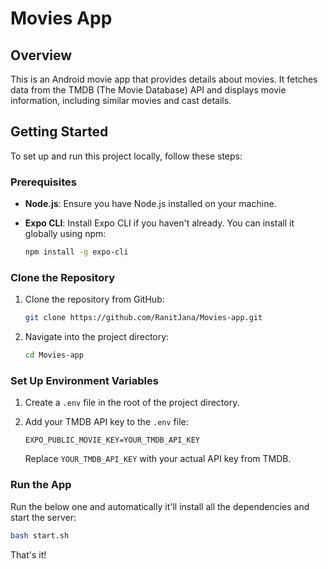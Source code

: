 # Movies App

## Overview

This is an Android movie app that provides details about movies. It fetches data from the TMDB (The Movie Database) API and displays movie information, including similar movies and cast details.

## Getting Started

To set up and run this project locally, follow these steps:

### Prerequisites

- **Node.js**: Ensure you have Node.js installed on your machine.
- **Expo CLI**: Install Expo CLI if you haven't already. You can install it globally using npm:

  ```bash
  npm install -g expo-cli
  ```

### Clone the Repository

1. Clone the repository from GitHub:

   ```bash
   git clone https://github.com/RanitJana/Movies-app.git
   ```

2. Navigate into the project directory:

   ```bash
   cd Movies-app
   ```

### Set Up Environment Variables

1. Create a `.env` file in the root of the project directory.

2. Add your TMDB API key to the `.env` file:

   ```env
   EXPO_PUBLIC_MOVIE_KEY=YOUR_TMDB_API_KEY
   ```

   Replace `YOUR_TMDB_API_KEY` with your actual API key from TMDB.

### Run the App

Run the below one and automatically it'll install all the dependencies and start the server:

```bash
bash start.sh
```

That's it!
